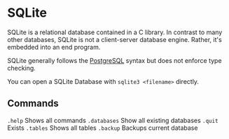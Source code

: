 # SQLite

SQLite is a relational database contained in a C library. In contrast to many other databases, SQLite is not a client-server database engine. Rather, it's embedded into an end program.

SQLite generally follows the [PostgreSQL](databases/postgres.md) syntax but does not enforce type checking.

You can open a SQLite Database with `sqlite3 <filename>` directly.

## Commands

`.help` Shows all commands `.databases` Show all existing databases `.quit` Exists `.tables` Shows all tables `.backup` Backups current database